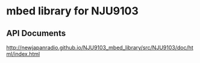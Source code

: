 # mbed library for NJU9103

## API Documents
http://newjapanradio.github.io/NJU9103_mbed_library/src/NJU9103/doc/html/index.html

